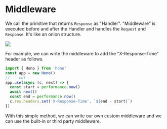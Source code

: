 # Middleware

We call the primitive that returns `Response` as "Handler".
"Middleware" is executed before and after the Handler and handles the `Request` and `Response`.
It's like an onion structure.

![](/images/onion.png)

For example, we can write the middleware to add the "X-Response-Time" header as follows.

```ts twoslash
import { Hono } from 'hono'
const app = new Hono()
// ---cut---
app.use(async (c, next) => {
  const start = performance.now()
  await next()
  const end = performance.now()
  c.res.headers.set('X-Response-Time', `${end - start}`)
})
```

With this simple method, we can write our own custom middleware and we can use the built-in or third party middleware.
